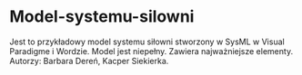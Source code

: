 # Model-systemu-silowni
Jest to przykładowy model systemu siłowni stworzony w SysML w Visual Paradigme i Wordzie. Model jest niepełny. Zawiera najważniejsze elementy. Autorzy: Barbara Dereń, Kacper Siekierka.
